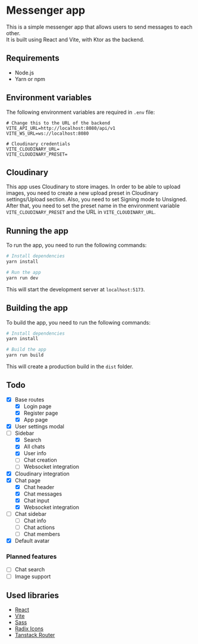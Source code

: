 # Messenger app

This is a simple messenger app that allows users to send messages to each other.  
It is built using React and Vite, with Ktor as the backend.

## Requirements

-   Node.js
-   Yarn or npm

## Environment variables

The following environment variables are required in `.env` file:

```properties
# Change this to the URL of the backend
VITE_API_URL=http://localhost:8080/api/v1
VITE_WS_URL=ws://localhost:8080

# Cloudinary credentials
VITE_CLOUDINARY_URL=
VITE_CLOUDINARY_PRESET=
```

## Cloudinary

This app uses Cloudinary to store images. In order to be able to upload images, you need to create a new upload preset in Cloudinary settings/Upload section. Also, you need to set Signing mode to Unsigned. After that, you need to set the preset name in the environment variable `VITE_CLOUDINARY_PRESET` and the URL in `VITE_CLOUDINARY_URL`.

## Running the app

To run the app, you need to run the following commands:

```bash
# Install dependencies
yarn install

# Run the app
yarn run dev
```

This will start the development server at `localhost:5173`.

## Building the app

To build the app, you need to run the following commands:

```bash
# Install dependencies
yarn install

# Build the app
yarn run build
```

This will create a production build in the `dist` folder.

## Todo

-   [x] Base routes
    -   [x] Login page
    -   [x] Register page
    -   [x] App page
-   [x] User settings modal
-   [ ] Sidebar
    -   [x] Search
    -   [x] All chats
    -   [x] User info
    -   [ ] Chat creation
    -   [ ] Websocket integration
-   [x] Cloudinary integration
-   [x] Chat page
    -   [x] Chat header
    -   [x] Chat messages
    -   [x] Chat input
    -   [x] Websocket integration
-   [ ] Chat sidebar
    -   [ ] Chat info
    -   [ ] Chat actions
    -   [ ] Chat members
-   [x] Default avatar

### Planned features

-   [ ] Chat search
-   [ ] Image support

## Used libraries

-   [React](https://react.dev/)
-   [Vite](https://vitejs.dev/)
-   [Sass](https://sass-lang.com/)
-   [Radix Icons](https://www.radix-ui.com/icons/)
-   [Tanstack Router](https://tanstack.com/router/v1)
